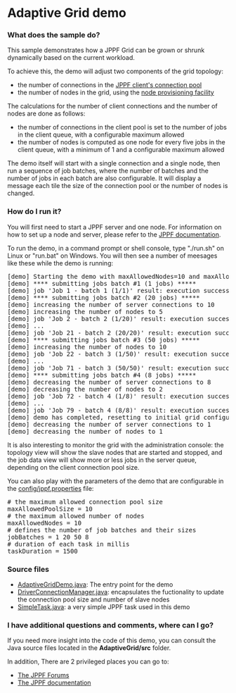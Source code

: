 # Adaptive Grid demo

<h3>What does the sample do?</h3>
<p>This sample demonstrates how a JPPF Grid can be grown or shrunk dynamically based on the current workload.
<p>To achieve this, the demo will adjust two components of the grid topology:
<ul class="samplesList">
  <li>the number of connections in the <a href="https://www.jppf.org/doc/6.2/index.php?title=Connection_pools">JPPF client's connection pool</a></li>
  <li>the number of nodes in the grid, using the <a href="https://www.jppf.org/doc/6.2/index.php?title=Node_provisioning">node provisioning facility</a></li>
</ul>
<p>The calculations for the number of client connections and the number of nodes are done as follows:
<ul class="samplesList">
  <li>the number of connections in the client pool is set to the number of jobs in the client queue, with a configurable maximum allowed</li>
  <li>the number of nodes is computed as one node for every five jobs in the client queue, with a minimum of 1 and a configurable maximum allowed</li>
</ul>
<p>The demo itself will start with a single connection and a single node, then run a sequence of job batches, where the number of batches and the number of jobs in each batch are also configurable.
It will display a message each tile the size of the connection pool or the number of nodes is changed.

<h3>How do I run it?</h3>
<p>You will first need to start a JPPF server and one node. For information on how to set up a node and server, please refer to the <a href="https://www.jppf.org/doc/6.2/index.php?title=Introduction">JPPF documentation</a>.
<p>To run the demo, in a command prompt or shell console, type "./run.sh" on Linux or "run.bat" on Windows. You will then see a number of meesages like these while the demo is running:</p>

<pre class="prettyprint lang-txt">
[demo] Starting the demo with maxAllowedNodes=10 and maxAllowedPoolSize=10
[demo] **** submitting jobs batch #1 (1 jobs) *****
[demo] job 'Job 1 - batch 1 (1/1)' result: execution successful
[demo] **** submitting jobs batch #2 (20 jobs) *****
[demo] increasing the number of server connections to 10
[demo] increasing the number of nodes to 5
[demo] job 'Job 2 - batch 2 (1/20)' result: execution successful
[demo] ...
[demo] job 'Job 21 - batch 2 (20/20)' result: execution successful
[demo] **** submitting jobs batch #3 (50 jobs) *****
[demo] increasing the number of nodes to 10
[demo] job 'Job 22 - batch 3 (1/50)' result: execution successful
[demo] ...
[demo] job 'Job 71 - batch 3 (50/50)' result: execution successful
[demo] **** submitting jobs batch #4 (8 jobs) *****
[demo] decreasing the number of server connections to 8
[demo] decreasing the number of nodes to 2
[demo] job 'Job 72 - batch 4 (1/8)' result: execution successful
[demo] ...
[demo] job 'Job 79 - batch 4 (8/8)' result: execution successful
[demo] demo has completed, resetting to initial grid configuration
[demo] decreasing the number of server connections to 1
[demo] decreasing the number of nodes to 1
</pre>
<p>It is also interesting to monitor the grid with the administration console: the topology view will show the slave nodes that are started and stopped,
and the job data view will show more or less jobs in the server queue, depending on the client connection pool size.
<p>You can also play with the parameters of the demo that are configurable in the <a href="config/jppf.properties">config/jppf.properties</a> file:
<pre class="prettyprint lang-conf">
# the maximum allowed connection pool size
maxAllowedPoolSize = 10
# the maximum allowed number of nodes
maxAllowedNodes = 10
# defines the number of job batches and their sizes
jobBatches = 1 20 50 8
# duration of each task in millis
taskDuration = 1500
</pre>

<h3>Source files</h3>
<ul class="samplesList">
  <li><a href="src/org/jppf/example/adaptivegrid/AdaptiveGridDemo.java">AdaptiveGridDemo.java</a>: The entry point for the demo</li>
  <li><a href="src/org/jppf/example/adaptivegrid/DriverConnectionManager.java">DriverConnectionManager.java</a>: encapsulates the fuctionality to update the connection pool size and number of slave nodes</li>
  <li><a href="src/org/jppf/example/adaptivegrid/SimpleTask.java">SimpleTask.java</a>: a very simple JPPF task used in this demo</li>
</ul>

<h3>I have additional questions and comments, where can I go?</h3>
<p>If you need more insight into the code of this demo, you can consult the Java source files located in the <b>AdaptiveGrid/src</b> folder.
<p>In addition, There are 2 privileged places you can go to:
<ul>
  <li><a href="https://www.jppf.org/forums">The JPPF Forums</a></li>
  <li><a href="https://www.jppf.org/doc/6.2/">The JPPF documentation</a></li>
</ul>

